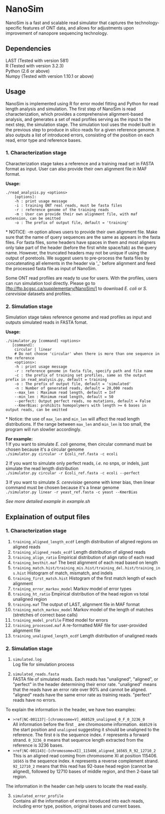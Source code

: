 # NanoSim  
NanoSim is a fast and scalable read simulator that captures the technology-specific features of ONT data, and allows for adjustments upon improvement of nanopore sequencing technology.

## Dependencies
LAST (Tested with version 581)  
R (Tested with version 3.2.3)  
Python (2.6 or above)  
Numpy (Tested with version 1.10.1 or above)  

## Usage
NanoSim is implemented using R for error model fitting and Python for read length analysis and simulation. The first step of NanoSim is read characterization, which provides a comprehensive alignment-based analysis, and generates a set of read profiles serving as the input to the next step, the simulation stage. The simulation tool uses the model built in the previous step to produce in silico reads for a given reference genome. It also outputs a list of introduced errors, consisting of the position on each read, error type and reference bases.

### 1. Characterization stage  
Characterization stage takes a reference and a training read set in FASTA format as input. User can also provide their own alignment file in MAF format.  

__Usage:__  
```
./read_analysis.py <options>  
    [options]:  
    -h : print usage message  
    -i : training ONT real reads, must be fasta files  
    -r : reference genome of the training reads  
    -m : User can provide their own alignment file, with maf extension, can be omitted  
    -o : The prefix of output file, default = 'training'  
```
\* NOTICE: -m option allows users to provide their own alignment file. Make sure that the name of query sequences are the same as appears in the fasta files. For fasta files, some headers have spaces in them and most aligners only take part of the header (before the first white space/tab) as the query name. However, the truncated headers may not be unique if using the output of poretools. We suggest users to pre-process the fasta files by concatenating all elements in the header via '\_' before alignment and feed the processed fasta file as input of NanoSim.  

Some ONT read profiles are ready to use for users. With the profiles, users can run simulation tool directly. Please go to [ftp://ftp.bcgsc.ca/supplementary/NanoSim/] to download _E. coli_ or _S. cerevisiae_ datasets and profiles.

### 2. Simulation stage  
Simulation stage takes reference genome and read profiles as input and outputs simulated reads in FASTA fomat.  

__Usage:__  
```
./simulator.py [command] <options>  
   [command]:  
    circular | linear  
    # Do not choose 'circular' when there is more than one sequence in the reference  
    <options>:  
    -h : print usage message
    -r : reference genome in fasta file, specify path and file name  
    -c : the prefix of training set profiles, same as the output prefix in read_analysis.py, default = training  
    -o : The prefix of output file, default = 'simulated'  
    -n : Number of generated reads, default = 20,000 reads  
    --max_len : Maximum read length, default = Inf
    --min_len : Minimum read length, default = 50
    --perfect: Output perfect reads, no mutations, default = False  
    --KmerBias: prohibits homopolymers with length >= 6 bases in output reads, can be omitted  
```
\* Notice: the use of `max_len` and `min_len` will affect the read length distributions. If the range between `max_len` and `min_len` is too small, the program will run slowlier accordingly.  

__For example:__  
1 If you want to simulate _E. coli_ genome, then circular command must be chosen because it's a circular genome  
`./simulator.py circular -r Ecoli_ref.fasta -c ecoli`  

2 If you want to simulate only perfect reads, _i.e._ no snps, or indels, just simulate the read length distribution  
`./simulator.py circular -r Ecoli_ref.fasta -c ecoli --perfect` 

3 If you want to simulate _S. cerevisiae_ genome with kmer bias, then linear command must be chosen because it's a linear genome  
`./simulator.py linear -r yeast_ref.fasta -c yeast --KmerBias`  

_See more detailed example in example.sh_  

## Explaination of output files  
### 1. Characterization stage
1. `training_aligned_length_ecdf` Length distribution of aligned regions on aligned reads  
2. `training_aligned_reads_ecdf` Length distribution of aligned reads  
3. `training_align_ratio` Empirical distribution of align ratio of each read  
4. `training_besthit.maf` The best alignment of each read based on length  
5. `training_match.hist/training_mis.hist/training_del.hist/training_ins.hist` Histogram of match, mismatch, and indels  
6. `training_first_match.hist` Histogram of the first match length of each alignment  
7. `training_error_markov_model` Markov model of error types  
8. `training_ht_ratio` Empirical distribution of the head region vs total unaligned region  
9. `training.maf` The output of LAST, alignment file in MAF format  
10. `training_match_markov_model` Markov model of the length of matches (stretches of correct base calls)  
11. `training_model_profile` Fitted model for errors  
12. `training_processed.maf` A re-formatted MAF file for user-provided alignment file  
13. `training_unaligned_length_ecdf` Length distribution of unaligned reads  

### 2. Simulation stage  
1. `simulated.log`  
  Log file for simulation process  
  
2. `simulated_reads.fasta`  
  FASTA file of simulated reads. Each reads has "unaligned", "aligned", or "perfect" in the header determining their error rate. "unaligned" means that the reads have an error rate over 90% and cannot be aligned. "aligned" reads have the same error rate as training reads. "perfect" reads have no errors.  
  
  To explain the information in the header, we have two examples:  
  * `>ref|NC-001137|-[chromosome=V]_468529_unaligned_0_F_0_3236_0`  
    All information before the first `_` are chromosome information. `468529` is the start position and `unaligned` suggesting it should be unaligned to the reference. The first `0` is the sequence index. `F` represents a forward strand. `0_3236_0` means that sequence length extracted from the reference is 3236 bases.  
  * `>ref|NC-001143|-[chromosome=XI]_115406_aligned_16565_R_92_12710_2`  
    This is an aligned read coming from chromosome XI at position 115406. `16565` is the sequence index. `R` represents a reverse complement strand. `92_12710_2` means that this read has 92-base head region (cannot be aligned), followed by 12710 bases of middle region, and then 2-base tail region.  
  
  The information in the header can help users to locate the read easily.  
  
3. `simulated_error_profile`  
  Contains all the information of errors introduced into each reads, including error type, position, original bases and current bases.  
